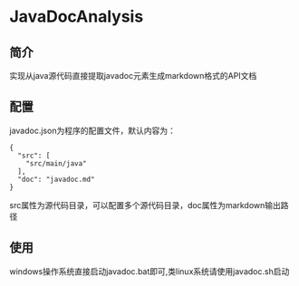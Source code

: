 # JavaDocAnalysis #
## 简介 ##
实现从java源代码直接提取javadoc元素生成markdown格式的API文档
## 配置 ##
javadoc.json为程序的配置文件，默认内容为：
<pre><code>{
  "src": [
    "src/main/java"
  ],
  "doc": "javadoc.md"
}</code></pre>
src属性为源代码目录，可以配置多个源代码目录，doc属性为markdown输出路径
## 使用 ##
windows操作系统直接启动javadoc.bat即可,类linux系统请使用javadoc.sh启动